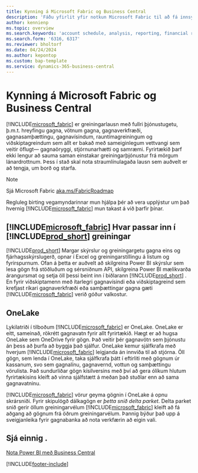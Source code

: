 ```yaml
---
title: Kynning á Microsoft Fabric og Business Central
description: 'Fáðu yfirlit yfir notkun Microsoft Fabric til að fá innsýn, viðskiptaupplýsingar og afkastastærðir úr Business Central gögnunum þínum.'
author: kennienp
ms.topic: overview
ms.search.keywords: 'account schedule, analysis, reporting, financial report, business intelligence, KPI'
ms.search.form: '6316, 6317'
ms.reviewer: bholtorf
ms.date: 04/24/2024
ms.author: kepontop
ms.custom: bap-template
ms.service: dynamics-365-business-central
---
```

# <a name="introduction-to-microsoft-fabric-and-business-central"></a>Kynning á Microsoft Fabric og Business Central

[!INCLUDE[microsoft_fabric](includes/microsoft_fabric.md)] er greiningarlausn með fullri þjónustugetu, þ.m.t. hreyfingu gagna, vötnum gagna, gagnaverkfræði, gagnasamþættingu, gagnavísindum, rauntímagreiningum og viðskiptagreindum sem allt er bakað með sameiginlegum vettvangi sem veitir öflugt&mdash; gagnaöryggi, stjórnunarhætti og samræmi. Fyrirtækið þarf ekki lengur að sauma saman einstakar greiningarþjónustur frá mörgum lánardrottnum. Þess í stað skal nota straumlínulagaða lausn sem auðvelt er að tengja, um borð og starfa.

> [!NOTE]
> Sjá Microsoft Fabric  [aka.ms/FabricRoadmap](https://aka.ms/FabricRoadmap)
> 
> Regluleg birting vegamyndarinnar mun hjálpa þér að vera upplýstur um það hvernig [!INCLUDE[microsoft_fabric](includes/microsoft_fabric.md)] mun takast á við þarfir þínar.

## <a name="where-does--fit-into-includeprod_short-analytics"></a>[!INCLUDE[microsoft_fabric](includes/microsoft_fabric.md)] Hvar passar inn í [!INCLUDE[prod_short](includes/prod_short.md)] greiningar

[!INCLUDE[prod_short](includes/prod_short.md)] Margar skýrslur og greiningargetu gagna eins og fjárhagsskýrslugerð, opnar í Excel og greiningarstillingu á listum og fyrirspurnum. Ofan á þetta er auðvelt að skilgreina Power BI skýrslur sem lesa gögn frá stöðluðum og sérsniðnum API, skilgreina Power BI mælikvarða árangursmat og setja öll þessi beint inn í biðlarann [!INCLUDE[prod_short](includes/prod_short.md)] . En fyrir viðskiptamenn með ítarlegri gagnavísindi eða viðskiptagreind sem krefjast ríkari gagnaverkfræði eða samþættingar gagna gæti [!INCLUDE[microsoft_fabric](includes/microsoft_fabric.md)]  verið góður valkostur. 

## <a name="onelake"></a>OneLake

Lykilatriði í tilboðum [!INCLUDE[microsoft_fabric](includes/microsoft_fabric.md)] er OneLake. OneLake er eitt, sameinað, rökrétt gagnavatn fyrir allt fyrirtækið. Hægt er að hugsa OneLake sem OneDrive fyrir gögn. Það veitir þér gagnavötn sem þjónustu án þess að þurfa að byggja það sjálfur. OneLake kemur sjálfkrafa með hverjum [!INCLUDE[microsoft_fabric](includes/microsoft_fabric.md)] leigjanda án innviða til að stjórna. Öll gögn, sem lenda í OneLake, taka sjálfkrafa þátt í eftirliti með gögnum úr kassanum, svo sem gagnalínu, gagnavernd, vottun og samþættingu vörulista. Það sundurliðar gögn kísilversins með því að gera ólíkum hlutum fyrirtækisins kleift að vinna sjálfstætt á meðan það stuðlar enn að sama gagnavatninu.

[!INCLUDE[microsoft_fabric](includes/microsoft_fabric.md)] vörur geyma gögnin í OneLake á opnu skrársniði. Fyrir skipulögð dálkagögn er *þetta snið delta parket*. Delta parket snið gerir öllum greiningarvélum [!INCLUDE[microsoft_fabric](includes/microsoft_fabric.md)] kleift að fá aðgang að gögnum frá öðrum greiningarvélum. Þannig býður það upp á sveigjanleika fyrir gagnabanka að nota verkfærin að eigin vali.


## <a name="see-also"></a>Sjá einnig .
[Nota Power BI með Business Central](admin-powerbi.md)   

[!INCLUDE[footer-include](includes/footer-banner.md)]
